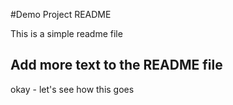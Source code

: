 #Demo Project README

This is a simple readme file

## Add more text to the README file

okay - let's see how this goes